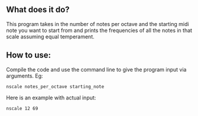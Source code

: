 ## What does it do?

This program takes in the number of notes per octave and the starting midi note you want to start from and prints the frequencies of all the notes in that scale assuming equal temperament.

## How to use:

Compile the code and use the command line to give the program input via arguments. Eg:

`nscale notes_per_octave starting_note`

Here is an example with actual input: 

`nscale 12 69`
